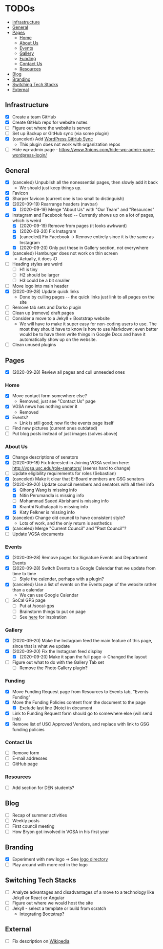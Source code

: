 # TODOs

<!-- vim-markdown-toc GFM -->

* [Infrastructure](#infrastructure)
* [General](#general)
* [Pages](#pages)
  * [Home](#home)
  * [About Us](#about-us)
  * [Events](#events)
  * [Gallery](#gallery)
  * [Funding](#funding)
  * [Contact Us](#contact-us)
  * [Resources](#resources)
* [Blog](#blog)
* [Branding](#branding)
* [Switching Tech Stacks](#switching-tech-stacks)
* [External](#external)

<!-- vim-markdown-toc -->

## Infrastructure

- [x] Create a team GitHub
- [x] Create GitHub repo for website notes
- [ ] Figure out where the website is served
- [ ] Set up Backup or GitHub sync (via some plugin)
- [x] (canceled) Add
      [WordPress GitHub Sync](https://wordpress.org/plugins/wp-github-sync/)
  - This plugin does not work with organization repos
- [ ] Hide wp-admin page -
      https://www.3nions.com/hide-wp-admin-page-wordpress-login/

## General

- [x] (canceled) Unpublish all the nonessential pages, then slowly add it back
  - We should just keep things up.
- [x] Favicon
- [x] Sharper favicon (current one is too small to distinguish)
- [x] (2020-09-19) Rearrange headers (navbar)
  - [x] (2020-09-19) Merge "About Us" with "Our Team" and "Resources"
- [x] Instagram and Facebook feed -- Currently shows up on a lot of pages, which
      is weird
  - [x] (2020-09-19) Remove from pages (it looks awkward)
  - [x] (2020-09-20) Fix Instagram
  - [x] (canceled) Fix Facebook -> Remove entirely since it is the same as
        Instagram
  - [x] (2020-09-20) Only put these in Gallery section, not everywhere
- [x] (canceled) Hamburger does not work on thin screen
  - Actually, it does :D
- [ ] Heading styles are weird
  - [ ] H1 is tiny
  - [ ] H2 should be larger
  - [ ] H3 could be a bit smaller
- [ ] Move logo into main header
- [x] (2020-09-28) Update quick links
  - Done by culling pages -- the quick links just link to all pages on the site
- [ ] Remove tab sets and Darko plugin
- [ ] Clean up (remove) draft pages
- [ ] Consider a move to a Jekyll + Bootstrap website
  - We will have to make it super easy for non-coding users to use. The most
    they should have to know is how to use Markdown; even better would be to
    have them write things in Google Docs and have it automatically show up on
    the website.
- [ ] Clean unused plugins

## Pages

- [x] (2020-09-28) Review all pages and cull unneeded ones

### Home

- [x] Move contact form somewhere else?
  - Removed, just see "Contact Us" page
- [x] VGSA news has nothing under it
  - Removed
- [x] Events?
  - Link is still good; now fix the events page itself
- [ ] Find new pictures (current ones outdated)
- [ ] Put blog posts instead of just images (solves above)

### About Us

- [x] Change descriptions of senators
- [x] (2020-09-18) Fix Interested in Joining VGSA section here:
      <http://vgsa.usc.edu/role-senators/> (seems hard to change)
- [ ] Update eligibility requirements for roles (Sebastian)
- [x] (canceled) Make it clear that E-Board members are GSG senators
- [x] (2020-09-20) Update council members and senators with all their info
  - [x] Qihong Wang is missing info
  - [x] Nitin Perumandla is missing info
  - [ ] Mohammad Saeed Abrishami is missing info
  - [x] Kranthi Nuthalapati is missing info
  - [x] Katy Felkner is missing info
- [x] (canceled) Change old council to have consistent style?
  - Lots of work, and the only return is aesthetics
- [x] (canceled) Merge "Current Council" and "Past Council"?
- [ ] Update VGSA documents

### Events

- [x] (2020-09-28) Remove pages for Signature Events and Department Events
- [x] (2020-09-28) Switch Events to a Google Calendar that we update from time to time
  - [ ] Style the calendar, perhaps with a plugin?
- [x] (canceled) Use a list of events on the Events page of the website rather
      than a calendar
  - We can use Google Calendar
- [ ] SoCal GPS page
  - [ ] Put at /socal-gps
  - [ ] Brainstorm things to put on page
  - [ ] See [here](https://www.calpolypomonapds.com) for inspiration

### Gallery

- [x] (2020-09-20) Make the Instagram feed the main feature of this page, since
      that is what we update
- [x] (2020-09-20) Fix the Instagram feed display
  - [x] (2020-09-20) Make it span the full page -> Changed the layout
- [ ] Figure out what to do with the Gallery Tab set
  - [ ] Remove the Photo Gallery plugin?

### Funding

- [x] Move Funding Request page from Resources to Events tab, "Events Funding"
- [x] Move the Funding Policies content from the document to the page
  - [x] Exclude last line (Note) in document
- [x] Link to Funding Request form should go to somewhere else (will send link)
- [x] Remove list of USC Approved Vendors, and replace with link to GSG funding
      policies

### Contact Us

- [ ] Remove form
- [ ] E-mail addresses
- [ ] GitHub page

### Resources

- [ ] Add section for DEN students?

## Blog

- [ ] Recap of summer activities
- [ ] Weekly posts
- [ ] First council meeting
- [ ] How Bryon got involved in VGSA in his first year

## Branding

- [x] Experiment with new logo -> See [logo directory](logo/drafts.svg)
- [ ] Play around with more red in the logo

## Switching Tech Stacks

- [ ] Analyze advantages and disadvantages of a move to a technology like Jekyll
      or React or Angular
- [ ] Figure out where we would host the site
- [ ] Jekyll - select a template or build from scratch
  - Integrating Bootstrap?

## External

- [ ] Fix description on
      [Wikipedia](<https://en.wikipedia.org/wiki/USC_Viterbi_School_of_Engineering#Viterbi_Graduate_Students_Association_(VGSA)>)

